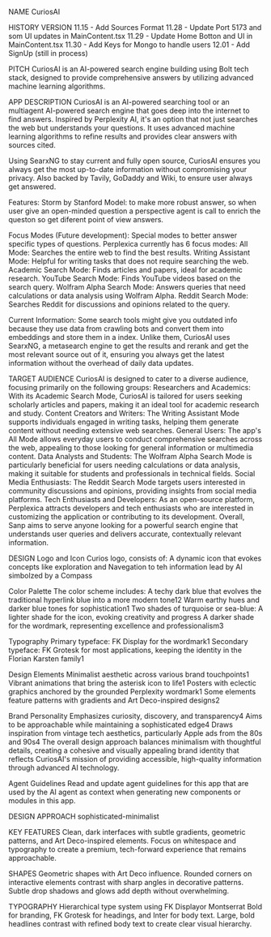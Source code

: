 NAME
CuriosAI

HISTORY VERSION
11.15 - Add Sources Format
11.28 - Update Port 5173 and som UI updates in MainContent.tsx 
11.29 - Update Home Botton and UI in MainContent.tsx 
11.30 - Add Keys for Mongo to handle users
12.01 - Add SignUp  (still in process) 


PITCH
CuriosAI is an AI-powered search engine building using Bolt tech stack, designed to provide comprehensive answers by utilizing advanced machine learning algorithms.

APP DESCRIPTION
CuriosAI is an AI-powered searching tool or an multiagent AI-powered search engine that goes deep into the internet to find answers. Inspired by Perplexity AI, it's an option that not just searches the web but understands your questions. It uses advanced machine learning algorithms to refine results and provides clear answers with sources cited.

Using SearxNG to stay current and fully open source, CuriosAI ensures you always get the most up-to-date information without compromising your privacy. Also backed by Tavily, GoDaddy and Wiki, to ensure user always get answered.

Features:
Storm by Stanford Model: to make more robust answer, so when user give an open-minded question a perspective agent is call to enrich the queston so get diferent point of view answers.

Focus Modes (Future development): Special modes to better answer specific types of questions. Perplexica currently has 6 focus modes:
All Mode: Searches the entire web to find the best results.
Writing Assistant Mode: Helpful for writing tasks that does not require searching the web.
Academic Search Mode: Finds articles and papers, ideal for academic research.
YouTube Search Mode: Finds YouTube videos based on the search query.
Wolfram Alpha Search Mode: Answers queries that need calculations or data analysis using Wolfram Alpha.
Reddit Search Mode: Searches Reddit for discussions and opinions related to the query.

Current Information: Some search tools might give you outdated info because they use data from crawling bots and convert them into embeddings and store them in a index. Unlike them, CuriosAI uses SearxNG, a metasearch engine to get the results and rerank and get the most relevant source out of it, ensuring you always get the latest information without the overhead of daily data updates.

TARGET AUDIENCE
CuriosAI is designed to cater to a diverse audience, focusing primarily on the following groups:
Researchers and Academics: With its Academic Search Mode, CuriosAI is tailored for users seeking scholarly articles and papers, making it an ideal tool for academic research and study.
Content Creators and Writers: The Writing Assistant Mode supports individuals engaged in writing tasks, helping them generate content without needing extensive web searches.
General Users: The app's All Mode allows everyday users to conduct comprehensive searches across the web, appealing to those looking for general information or multimedia content.
Data Analysts and Students: The Wolfram Alpha Search Mode is particularly beneficial for users needing calculations or data analysis, making it suitable for students and professionals in technical fields.
Social Media Enthusiasts: The Reddit Search Mode targets users interested in community discussions and opinions, providing insights from social media platforms.
Tech Enthusiasts and Developers: As an open-source platform, Perplexica attracts developers and tech enthusiasts who are interested in customizing the application or contributing to its development.
Overall, Sanp aims to serve anyone looking for a powerful search engine that understands user queries and delivers accurate, contextually relevant information.

DESIGN
Logo and Icon
Curios logo, consists of:
A dynamic icon that evokes concepts like exploration and Navegation to teh information lead by AI simbolzed by a Compass

Color Palette
The color scheme includes:
A techy dark blue that evolves the traditional hyperlink blue into a more modern tone12
Warm earthy hues and darker blue tones for sophistication1
Two shades of turquoise or sea-blue:
A lighter shade for the icon, evoking creativity and progress
A darker shade for the wordmark, representing excellence and professionalism3

Typography
Primary typeface: FK Display for the wordmark1
Secondary typeface: FK Grotesk for most applications, keeping the identity in the Florian Karsten family1

Design Elements
Minimalist aesthetic across various brand touchpoints1
Vibrant animations that bring the asterisk icon to life1
Posters with eclectic graphics anchored by the grounded Perplexity wordmark1
Some elements feature patterns with gradients and Art Deco-inspired designs2

Brand Personality
Emphasizes curiosity, discovery, and transparency4
Aims to be approachable while maintaining a sophisticated edge4
Draws inspiration from vintage tech aesthetics, particularly Apple ads from the 80s and 90s4
The overall design approach balances minimalism with thoughtful details, creating a cohesive and visually appealing brand identity that reflects CuriosAI's mission of providing accessible, high-quality information through advanced AI technology.

Agent Guidelines
Read and update agent guidelines for this app that are used by the AI agent
as context when generating new components or modules in this app.

DESIGN APPROACH
sophisticated-minimalist

KEY FEATURES
Clean, dark interfaces with subtle gradients, geometric patterns, and Art Deco-inspired elements. Focus on whitespace and typography to create a premium, tech-forward experience that remains approachable.

SHAPES
Geometric shapes with Art Deco influence. Rounded corners on interactive elements contrast with sharp angles in decorative patterns. Subtle drop shadows and glows add depth without overwhelming.

TYPOGRAPHY
Hierarchical type system using FK Displayor Montserrat Bold for branding, FK Grotesk for headings, and Inter for body text. Large, bold headlines contrast with refined body text to create clear visual hierarchy.
